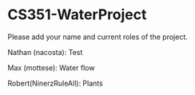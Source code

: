 CS351-WaterProject
==================

Please add your name and current roles of the project.

Nathan (nacosta): Test

Max (mottese): Water flow

Robert(NinerzRuleAll): Plants
